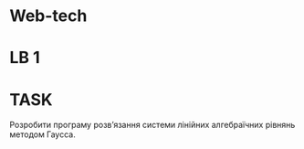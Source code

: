 # Web-tech 
# LB 1

# TASK

Розробити програму розв’язання системи лінійних алгебраїчних
рівнянь методом Гаусса.